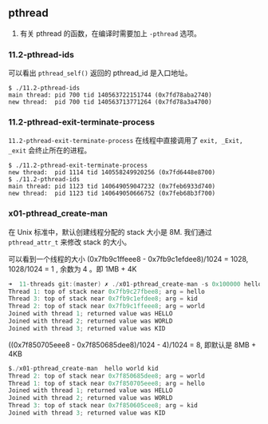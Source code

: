 ## pthread

1. 有关 pthread 的函数，在编译时需要加上 `-pthread` 选项。

### 11.2-pthread-ids

可以看出 `pthread_self()` 返回的 pthread_id 是入口地址。

```
$ ./11.2-pthread-ids
main thread: pid 700 tid 140563722151744 (0x7fd78aba2740)
new thread:  pid 700 tid 140563713771264 (0x7fd78a3a4700)
```

### 11.2-pthread-exit-terminate-process

`11.2-pthread-exit-terminate-process` 在线程中直接调用了 `exit, _Exit, _exit` 会终止所在的进程。 

```
$ ./11.2-pthread-exit-terminate-process
new thread:  pid 1114 tid 140558249920256 (0x7fd6448e8700)
$ ./11.2-pthread-ids
main thread: pid 1123 tid 140649059047232 (0x7feb6933d740)
new thread:  pid 1123 tid 140649050666752 (0x7feb68b3f700)
```



### x01-pthread_create-man

在 Unix 标准中，默认创建线程分配的 stack 大小是 8M. 我们通过 `pthread_attr_t` 来修改 stack 的大小。

可以看到一个线程的大小 (0x7fb9c1ffeee8 - 0x7fb9c1efdee8)/1024 = 1028, 1028/1024 = 1 , 余数为 4 。即 1MB + 4K 
```c
➜  11-threads git:(master) ✗ ./x01-pthread_create-man -s 0x100000 hello world kid
Thread 1: top of stack near 0x7fb9c27fbee8; arg = hello
Thread 3: top of stack near 0x7fb9c1efdee8; arg = kid
Thread 2: top of stack near 0x7fb9c1ffeee8; arg = world
Joined with thread 1; returned value was HELLO
Joined with thread 2; returned value was WORLD
Joined with thread 3; returned value was KID
```

((0x7f850705eee8 - 0x7f850685dee8)/1024 - 4)/1024 = 8, 即默认是  8MB + 4KB

```c
$./x01-pthread_create-man  hello world kid
Thread 2: top of stack near 0x7f850685dee8; arg = world
Thread 1: top of stack near 0x7f850705eee8; arg = hello
Joined with thread 1; returned value was HELLO
Joined with thread 2; returned value was WORLD
Thread 3: top of stack near 0x7f850605cee8; arg = kid
Joined with thread 3; returned value was KID
```

